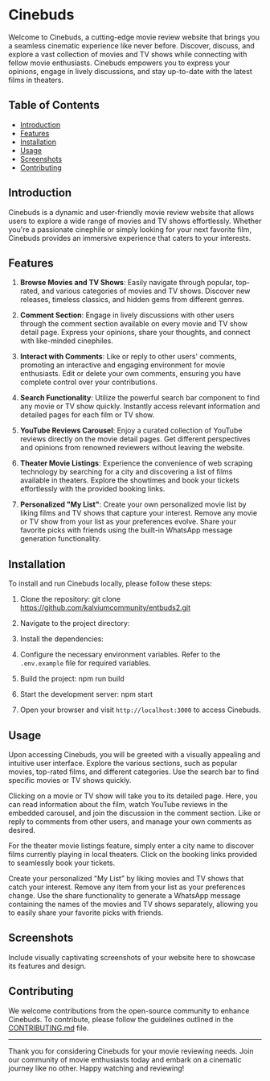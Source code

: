 # Cinebuds

Welcome to Cinebuds, a cutting-edge movie review website that brings you a seamless cinematic experience like never before. Discover, discuss, and explore a vast collection of movies and TV shows while connecting with fellow movie enthusiasts. Cinebuds empowers you to express your opinions, engage in lively discussions, and stay up-to-date with the latest films in theaters.

## Table of Contents

- [Introduction](#introduction)
- [Features](#features)
- [Installation](#installation)
- [Usage](#usage)
- [Screenshots](#screenshots)
- [Contributing](#contributing)

## Introduction

Cinebuds is a dynamic and user-friendly movie review website that allows users to explore a wide range of movies and TV shows effortlessly. Whether you're a passionate cinephile or simply looking for your next favorite film, Cinebuds provides an immersive experience that caters to your interests.

## Features

1. **Browse Movies and TV Shows**: Easily navigate through popular, top-rated, and various categories of movies and TV shows. Discover new releases, timeless classics, and hidden gems from different genres.

2. **Comment Section**: Engage in lively discussions with other users through the comment section available on every movie and TV show detail page. Express your opinions, share your thoughts, and connect with like-minded cinephiles.

3. **Interact with Comments**: Like or reply to other users' comments, promoting an interactive and engaging environment for movie enthusiasts. Edit or delete your own comments, ensuring you have complete control over your contributions.

4. **Search Functionality**: Utilize the powerful search bar component to find any movie or TV show quickly. Instantly access relevant information and detailed pages for each film or TV show.

5. **YouTube Reviews Carousel**: Enjoy a curated collection of YouTube reviews directly on the movie detail pages. Get different perspectives and opinions from renowned reviewers without leaving the website.

6. **Theater Movie Listings**: Experience the convenience of web scraping technology by searching for a city and discovering a list of films available in theaters. Explore the showtimes and book your tickets effortlessly with the provided booking links.

7. **Personalized "My List"**: Create your own personalized movie list by liking films and TV shows that capture your interest. Remove any movie or TV show from your list as your preferences evolve. Share your favorite picks with friends using the built-in WhatsApp message generation functionality.

## Installation

To install and run Cinebuds locally, please follow these steps:

1. Clone the repository:
git clone https://github.com/kalviumcommunity/entbuds2.git


2. Navigate to the project directory:


3. Install the dependencies:


4. Configure the necessary environment variables. Refer to the `.env.example` file for required variables.

5. Build the project:
npm run build


6. Start the development server:
npm start


7. Open your browser and visit `http://localhost:3000` to access Cinebuds.

## Usage

Upon accessing Cinebuds, you will be greeted with a visually appealing and intuitive user interface. Explore the various sections, such as popular movies, top-rated films, and different categories. Use the search bar to find specific movies or TV shows quickly.

Clicking on a movie or TV show will take you to its detailed page. Here, you can read information about the film, watch YouTube reviews in the embedded carousel, and join the discussion in the comment section. Like or reply to comments from other users, and manage your own comments as desired.

For the theater movie listings feature, simply enter a city name to discover films currently playing in local theaters. Click on the booking links provided to seamlessly book your tickets.

Create your personalized "My List" by liking movies and TV shows that catch your interest. Remove any item from your list as your preferences change. Use the share functionality to generate a WhatsApp message containing the names of the movies and TV shows separately, allowing you to easily share your favorite picks with friends.

## Screenshots

Include visually captivating screenshots of your website here to showcase its features and design.

## Contributing

We welcome contributions from the open-source community to enhance Cinebuds. To contribute, please follow the guidelines outlined in the [CONTRIBUTING.md](https://github.com/your-username/cinebuds/blob/main/CONTRIBUTING.md) file.


---

Thank you for considering Cinebuds for your movie reviewing needs. Join our community of movie enthusiasts today and embark on a cinematic journey like no other. Happy watching and reviewing!

